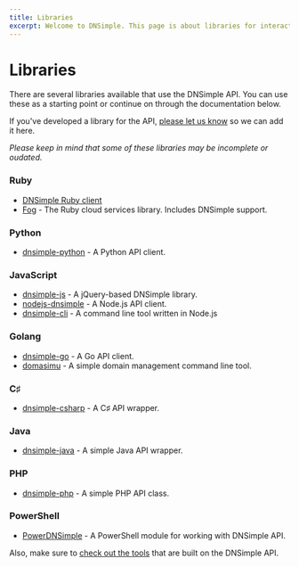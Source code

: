 ```yaml
---
title: Libraries
excerpt: Welcome to DNSimple. This page is about libraries for interacting with our API. Hosted DNS has never been this easy.
---
```


# Libraries

There are several libraries available that use the DNSimple API. You can use these as a starting point or continue on through the documentation below.

If you've developed a library for the API, [please let us know](https://dnsimple.com/contact) so we can add it here.

_Please keep in mind that some of these libraries may be incomplete or oudated._


### Ruby

- [DNSimple Ruby client](https://github.com/aetrion/dnsimple-ruby)
- [Fog](http://fog.io/) - The Ruby cloud services library. Includes DNSimple support.

### Python

- [dnsimple-python](https://github.com/mikemaccana/dnsimple-python) - A Python API client.

### JavaScript

- [dnsimple-js](https://github.com/aetrion/dnsimple-js) - A jQuery-based DNSimple library.
- [nodejs-dnsimple](https://www.npmjs.org/package/dnsimple) - A Node.js API client.
- [dnsimple-cli](https://www.npmjs.org/package/dnsimple-cli) - A command line tool written in Node.js

### Golang

- [dnsimple-go](https://github.com/weppos/go-dnsimple) - A Go API client.
- [domasimu](https://github.com/jrwren/domasimu) - A simple domain management command line tool.

### C♯

- [dnsimple-csharp](https://github.com/anderly/dnsimple-csharp) - A C♯ API wrapper.

### Java

- [dnsimple-java](https://github.com/milkmansrevenge/dnsimple-java) - A simple Java API wrapper.

### PHP

- [dnsimple-php](https://github.com/fvdm/dnsimple-php) - A simple PHP API class.

### PowerShell

- [PowerDNSimple](https://github.com/adminian/PowerDNSimple) - A PowerShell module for working with DNSimple API.


Also, make sure to [check out the tools](http://developer.dnsimple.com/tools) that are built on the DNSimple API.
